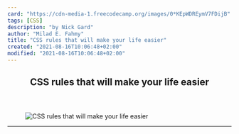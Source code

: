 ```yaml
---
card: "https://cdn-media-1.freecodecamp.org/images/0*KEpWDREymV7FDijB"
tags: [CSS]
description: "by Nick Gard"
author: "Milad E. Fahmy"
title: "CSS rules that will make your life easier"
created: "2021-08-16T10:06:48+02:00"
modified: "2021-08-16T10:06:48+02:00"
---
```

<div class="site-wrapper">
<main id="site-main" class="site-main outer">
<div class="inner">
<article class="post-full post tag-css tag-programming tag-web-development tag-web-design tag-tech ">
<header class="post-full-header">
<h1 class="post-full-title">CSS rules that will make your life easier</h1>
</header>
<figure class="post-full-image">
<picture>
<source media="(max-width: 700px)" sizes="1px" srcset="data:image/gif;base64,R0lGODlhAQABAIAAAAAAAP///yH5BAEAAAAALAAAAAABAAEAAAIBRAA7 1w">
<source media="(min-width: 701px)" sizes="(max-width: 800px) 400px,
(max-width: 1170px) 700px,
1400px" srcset="https://cdn-media-1.freecodecamp.org/images/0*KEpWDREymV7FDijB 300w,
https://cdn-media-1.freecodecamp.org/images/0*KEpWDREymV7FDijB 600w,
https://cdn-media-1.freecodecamp.org/images/0*KEpWDREymV7FDijB 1000w,
https://cdn-media-1.freecodecamp.org/images/0*KEpWDREymV7FDijB 2000w">
<img onerror="this.style.display='none'" src="https://cdn-media-1.freecodecamp.org/images/0*KEpWDREymV7FDijB" alt="CSS rules that will make your life easier">
</picture>
</figure>
<section class="post-full-content">
<div class="post-content medium-migrated-article">
</div>
<hr>
</section>
</article>
</div>
</main>
</div>
<!-- Google Tag Manager (noscript) -->
<!-- End Google Tag Manager (noscript) -->

